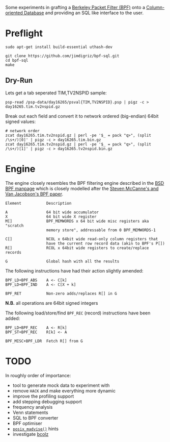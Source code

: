 Some experiments in grafting a [Berkeley Packet Filter (BPF)](http://en.wikipedia.org/wiki/Berkeley_Packet_Filter) onto a [Column-oriented Database](http://en.wikipedia.org/wiki/Column-oriented_DBMS) and providing an SQL like interface to the user.

# Preflight

    sudo apt-get install build-essential uthash-dev
    
    git clone https://github.com/jimdigriz/bpf-sql.git
    cd bpf-sql
    make

## Dry-Run

Lets get a tab seperated TIM,TV2NSPID sample:

    psp-read /psp-data/day16265/psval{TIM,TV2NSPID}.psp | pigz -c > day16265.tim.tv2nspid.gz

Break out each field and convert it to network ordered (big-endian) 64bit signed values:

    # network order
    zcat day16265.tim.tv2nspid.gz | perl -pe '$_ = pack "q>", (split /\s+/)[0]' | pigz -c > day16265.tim.bin.gz
    zcat day16265.tim.tv2nspid.gz | perl -pe '$_ = pack "q>", (split /\s+/)[1]' | pigz -c > day16265.tv2nspid.bin.gz

# Engine

The engine closely resembles the BPF filtering engine described in the [BSD BPF manpage](http://www.freebsd.org/cgi/man.cgi?bpf(4)) which is closely modelled after the [Steven McCanne's and Van Jacobson's BPF paper](http://usenix.org/publications/library/proceedings/sd93/mccanne.pdf).

    Element           Description

    A                 64 bit wide accumulator
    X                 64 bit wide X register
    M[]               BPF_MEMWORDS x 64 bit wide misc registers aka "scratch
                      memory store", addressable from 0 BPF_MEMWORDS-1
    
    C[]               NCOL x 64bit wide read-only column registers that
                      have the current row record data (akin to BPF's P[])
    R[]               RCOL x 64bit wide registers to create/replace records

    G                 Global hash with all the results

The following instructions have had their action slightly amended:

    BPF_LD+BPF_ABS    A <- C[k]
    BPF_LD+BPF_IND    A <- C[X + k]

    BPF_RET           Non-zero adds/replaces R[] in G

**N.B.** all operations are 64bit signed integers

The following load/store/find `BPF_REC` (record) instructions have been added:

    BPF_LD+BPF_REC    A <- R[k]
    BPF_ST+BPF_REC    R[k] <- A

    BPF_MISC+BPF_LDR  Fetch R[] from G

# TODO

In roughly order of importance:

 * tool to generate mock data to experiment with
 * remove `HACK` and make everything more dynamic
 * improve the profiling support
 * add stepping debugging support
 * frequency analysis
 * Venn statements
 * SQL to BPF converter
 * BPF optimiser
 * [`posix_madvise()`](http://www.freebsd.org/cgi/man.cgi?posix_madvise(2)) hints
 * investigate [bcolz](https://github.com/Blosc/bcolz)
